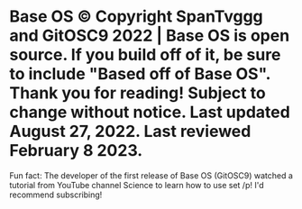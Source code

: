 # Base OS © Copyright SpanTvggg and GitOSC9 2022 | Base OS is open source. If you build off of it, be sure to include "Based off of Base OS". Thank you for reading! Subject to change without notice. Last updated August 27, 2022. Last reviewed February 8 2023.

Fun fact: The developer of the first release of Base OS (GitOSC9) watched a tutorial from YouTube channel Science to learn how to use set /p! I'd recommend subscribing!
